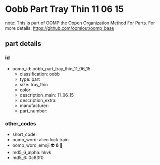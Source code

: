 # Oobb Part Tray Thin 11 06 15  

note: This is part of OOMP the Oopen Organization Method For Parts. For more details: https://github.com/oomlout/oomp_base

##  part details





### id
* oomp_id: oobb_part_tray_thin_11_06_15
  * classification: oobb
  * type: part
  * size: tray_thin
  * color: 
  * description_main: 11_06_15
  * description_extra: 
  * manufacturer: 
  * part_number: 

### other_codes
* short_code: 
* oomp_word: alien lock train
* oomp_word_emoji :alien: :lock: :train:
* md5_6_alpha: hkvk
* md5_6: 0c83f0